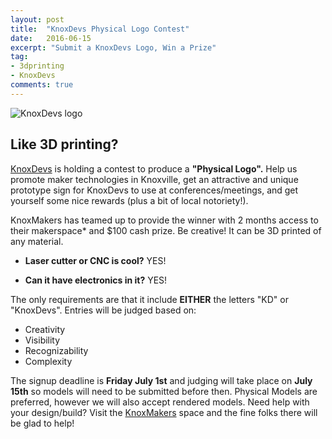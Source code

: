 ```yaml
---
layout: post
title:  "KnoxDevs Physical Logo Contest"
date:   2016-06-15
excerpt: "Submit a KnoxDevs Logo, Win a Prize"
tag:
- 3dprinting
- KnoxDevs
comments: true
---
```


![KnoxDevs logo](http://knoxdevs.com/kd_logo2.png)

## Like 3D printing?
[KnoxDevs](http://knoxdevs.com) is holding a contest to produce a __"Physical Logo".__  Help us promote maker technologies in Knoxville, get an attractive and unique prototype sign for KnoxDevs to use at conferences/meetings, and get yourself some nice rewards (plus a bit of local notoriety!).

KnoxMakers has teamed up to provide the winner with 2 months access to their makerspace* and $100 cash prize.
Be creative!  It can be 3D printed of any material.  

- __Laser cutter or CNC is cool?__ YES!

- __Can it have electronics in it?__ YES!


The only requirements are that it include __EITHER__ the letters "KD" or "KnoxDevs".
Entries will be judged based on:
- Creativity
- Visibility
- Recognizability
- Complexity

The signup deadline is __Friday July 1st__ and judging will take place on __July 15th__ so models will need to be submitted before then.  Physical Models are preferred, however we will also accept rendered models.
Need help with your design/build?  Visit the [KnoxMakers](https://knoxmakers.org/) space and the fine folks there will be glad to help!
